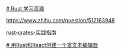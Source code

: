 

[# Rust 学习资源](http://frankorz.com/2022/01/18/rust-study-resource/)

https://www.zhihu.com/question/512163948


[rust-crates-实践指南](https://mirrors.gitcode.host/zzy/rust-crate-guide/index.html)

[# 用Rust和React创建一个富文本编辑器](https://juejin.cn/post/7094630970636107789)